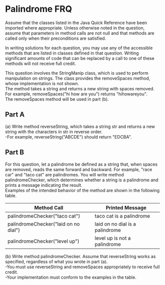 
# Palindrome FRQ 
Assume that the classes listed in the Java Quick Reference have been imported where appropriate.
Unless otherwise noted in the question, assume that parameters in method calls are not null and that 
methods are called only when their preconditions are satisfied.

In writing solutions for each question, you may use any of the accessible methods that are listed in 
classes defined in that question. Writing significant amounts of code that can be replaced by a call 
to one of these methods will not receive full credit.

This question involves the StringManip class, which is used to perform manipulation on strings.
The class provides the removeSpaces method, whose implementation is not shown.   
The method takes a string and returns a new string with spaces removed.   
For example, removeSpaces("hi how are you") returns "hihowareyou".   
The removeSpaces method will be used in part (b).  

## Part A
(a) Write method reverseString, which takes a string str and returns a new string with the characters in str in reverse order.   
   -For example, reverseString("ABCDE") should return "EDCBA".


## Part B
For this question, let a palindrome be defined as a string that, when spaces are removed, reads the same forward and backward. For example, "race car" and "taco cat" are palindromes. You will write method palindromeChecker, which determines whether a string is a palindrome and prints a message indicating the result.   
Examples of the intended behavior of the method are shown in the following table.  

| Method Call | Printed Message |
| ----------- | --------------- |
| palindromeChecker("taco cat") | taco cat is a palindrome | 
| palindromeChecker("laid on no dial") | laid on no dial is a palindrome | 
| palindromeChecker("level up") | level up is not a palindrome | 
 
(b) Write method palindromeChecker. Assume that reverseString works as specified, regardless of what you wrote in part (a).   
   -You must use reverseString and removeSpaces appropriately to receive full credit.     
   -Your implementation must conform to the examples in the table.  
